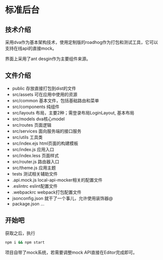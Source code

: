 # 标准后台
## 技术介绍
采用dva作为基本架构技术，使用定制版的roadhog作为打包和测试工具，它可以支持在线api的直接mock。

界面上采用了ant desgin作为主要组件来源。
## 文件介绍
* public 存放直接打包到dist的文件
* src/assets  可在应用中使用的资源
* src/common 基本文件，包括基础路由和菜单
* src/components 纯组件
* src/layouts 布局，主要2种；需登录布局LoginLayout, 基本布局
* src/models dva核心model
* src/routes 页面逻辑
* src/services 面向服务端的接口服务
* src/utils 工具类
* src/index.ejs html页面的构建模板
* src/index.js 应用入口
* src/index.less 页面样式
* src/router.js 路由器入口
* src/theme.js 应用主题
* tests 测试相关辅助文件
* .api.mock.js local-api-mocker相关的配置文件
* .eslintrc eslint配置文件
* .webpackrc webpack打包配置文件
* jsonconfig.json 就干了一个事儿，允许使用装饰器@
* package.json ...
## 开始吧
获取之后，执行
```bash
npm i && npm start
```
项目自带了mock系统，若需要调整mock API直接在Editor完成即可。
